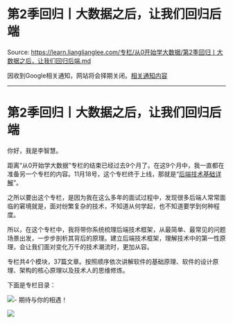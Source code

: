 # 第2季回归丨大数据之后，让我们回归后端 

Source: https://learn.lianglianglee.com/专栏/从0开始学大数据/第2季回归丨大数据之后，让我们回归后端.md

因收到Google相关通知，网站将会择期关闭。[相关通知内容](https://lumendatabase.org/notices/44265620)

---

# 第2季回归丨大数据之后，让我们回归后端

你好，我是李智慧。

距离“从0开始学大数据”专栏的结束已经过去9个月了。在这9个月中，我一直都在准备另一个专栏的内容。11月18号，这个专栏终于上线，那就是“[后端技术基础详解](https://time.geekbang.org/column/intro/254?utm_term=zeusE44XI&utm_source=geektime&utm_medium=dashuju)”。

之所以要出这个专栏，是因为我在这么多年的面试过程中，发现很多后端人常常面临的窘境就是，面对纷繁复杂的技术，不知道从何学起，也不知道要学到何种程度。

所以，在这个专栏中，我将带你系统梳理后端技术框架，从最简单、最常见的问题场景出发，一步步剖析其背后的原理。建立后端技术框架，理解技术中的第一性原理，会让我们面对变化万千的技术潮流时，更加从容。

专栏共4个模块，37篇文章。按照顺序依次讲解软件的基础原理、软件的设计原理、架构的核心原理以及技术人的思维修炼。

下面是专栏目录：

![](assets/b30e4a01791b433ba727eabecb8f1d4f.jpg)-
期待与你的相遇！

[![](assets/f40a1645bbc442328ba3bd4805f7ff62.jpg)](https://time.geekbang.org/column/intro/254?utm_term=zeusE44XI&utm_source=geektime&utm_medium=dashuju)
